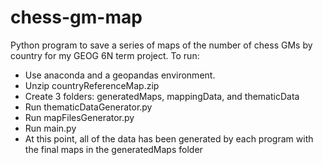 # chess-gm-map
Python program to save a series of maps of the number of chess GMs by country for my GEOG 6N term project. 
To run:
* Use anaconda and a geopandas environment.
* Unzip countryReferenceMap.zip
* Create 3 folders: generatedMaps, mappingData, and thematicData
* Run thematicDataGenerator.py
* Run mapFilesGenerator.py
* Run main.py
* At this point, all of the data has been generated by each program with the final maps in the generatedMaps folder
